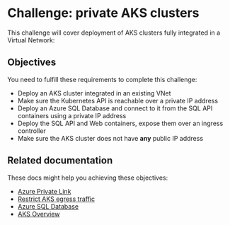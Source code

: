 # Challenge: private AKS clusters

This challenge will cover deployment of AKS clusters fully integrated in a Virtual Network:

## Objectives

You need to fulfill these requirements to complete this challenge:

* Deploy an AKS cluster integrated in an existing VNet
* Make sure the Kubernetes API is reachable over a private IP address
* Deploy an Azure SQL Database and connect to it from the SQL API containers using a private IP address
* Deploy the SQL API and Web containers, expose them over an ingress controller
* Make sure the AKS cluster does not have **any** public IP address

## Related documentation

These docs might help you achieving these objectives:

* [Azure Private Link](https://docs.microsoft.com/azure/private-link/private-link-overview)
* [Restrict AKS egress traffic](https://docs.microsoft.com/azure/aks/limit-egress-traffic)
* [Azure SQL Database](https://docs.microsoft.com/azure/azure-sql/azure-sql-iaas-vs-paas-what-is-overview)
* [AKS Overview](https://docs.microsoft.com/azure/aks/)
